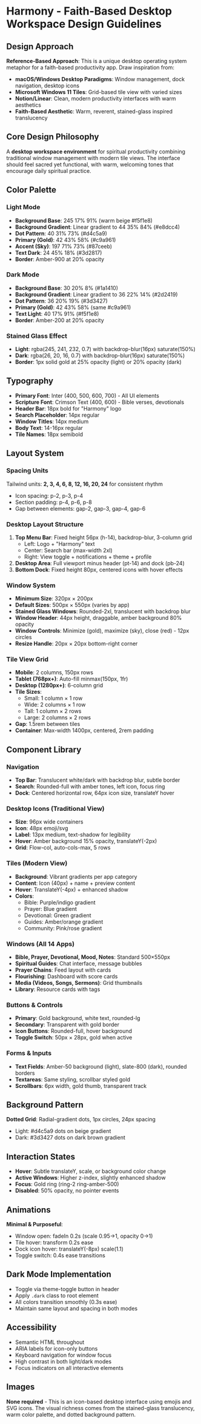 # Harmony - Faith-Based Desktop Workspace Design Guidelines

## Design Approach
**Reference-Based Approach**: This is a unique desktop operating system metaphor for a faith-based productivity app. Draw inspiration from:
- **macOS/Windows Desktop Paradigms**: Window management, dock navigation, desktop icons
- **Microsoft Windows 11 Tiles**: Grid-based tile view with varied sizes
- **Notion/Linear**: Clean, modern productivity interfaces with warm aesthetics
- **Faith-Based Aesthetic**: Warm, reverent, stained-glass inspired translucency

## Core Design Philosophy
A **desktop workspace environment** for spiritual productivity combining traditional window management with modern tile views. The interface should feel sacred yet functional, with warm, welcoming tones that encourage daily spiritual practice.

## Color Palette

### Light Mode
- **Background Base**: 245 17% 91% (warm beige #f5f1e8)
- **Background Gradient**: Linear gradient to 44 35% 84% (#e8dcc4)
- **Dot Pattern**: 40 31% 73% (#d4c5a9)
- **Primary (Gold)**: 42 43% 58% (#c9a961)
- **Accent (Sky)**: 197 71% 73% (#87ceeb)
- **Text Dark**: 24 45% 18% (#3d2817)
- **Border**: Amber-900 at 20% opacity

### Dark Mode
- **Background Base**: 30 20% 8% (#1a1410)
- **Background Gradient**: Linear gradient to 36 22% 14% (#2d2419)
- **Dot Pattern**: 36 20% 19% (#3d3427)
- **Primary (Gold)**: 42 43% 58% (same #c9a961)
- **Text Light**: 40 17% 91% (#f5f1e8)
- **Border**: Amber-200 at 20% opacity

### Stained Glass Effect
- **Light**: rgba(245, 241, 232, 0.7) with backdrop-blur(16px) saturate(150%)
- **Dark**: rgba(26, 20, 16, 0.7) with backdrop-blur(16px) saturate(150%)
- **Border**: 1px solid gold at 25% opacity (light) or 20% opacity (dark)

## Typography
- **Primary Font**: Inter (400, 500, 600, 700) - All UI elements
- **Scripture Font**: Crimson Text (400, 600) - Bible verses, devotionals
- **Header Bar**: 18px bold for "Harmony" logo
- **Search Placeholder**: 14px regular
- **Window Titles**: 14px medium
- **Body Text**: 14-16px regular
- **Tile Names**: 18px semibold

## Layout System

### Spacing Units
Tailwind units: **2, 3, 4, 6, 8, 12, 16, 20, 24** for consistent rhythm
- Icon spacing: p-2, p-3, p-4
- Section padding: p-4, p-6, p-8
- Gap between elements: gap-2, gap-3, gap-4, gap-6

### Desktop Layout Structure
1. **Top Menu Bar**: Fixed height 56px (h-14), backdrop-blur, 3-column grid
   - Left: Logo + "Harmony" text
   - Center: Search bar (max-width 2xl)
   - Right: View toggle + notifications + theme + profile
2. **Desktop Area**: Full viewport minus header (pt-14) and dock (pb-24)
3. **Bottom Dock**: Fixed height 80px, centered icons with hover effects

### Window System
- **Minimum Size**: 320px × 200px
- **Default Sizes**: 500px × 550px (varies by app)
- **Stained Glass Windows**: Rounded-2xl, translucent with backdrop blur
- **Window Header**: 44px height, draggable, amber background 80% opacity
- **Window Controls**: Minimize (gold), maximize (sky), close (red) - 12px circles
- **Resize Handle**: 20px × 20px bottom-right corner

### Tile View Grid
- **Mobile**: 2 columns, 150px rows
- **Tablet (768px+)**: Auto-fill minmax(150px, 1fr)
- **Desktop (1280px+)**: 6-column grid
- **Tile Sizes**:
  - Small: 1 column × 1 row
  - Wide: 2 columns × 1 row
  - Tall: 1 column × 2 rows
  - Large: 2 columns × 2 rows
- **Gap**: 1.5rem between tiles
- **Container**: Max-width 1400px, centered, 2rem padding

## Component Library

### Navigation
- **Top Bar**: Translucent white/dark with backdrop blur, subtle border
- **Search**: Rounded-full with amber tones, left icon, focus ring
- **Dock**: Centered horizontal row, 64px icon size, translateY hover

### Desktop Icons (Traditional View)
- **Size**: 96px wide containers
- **Icon**: 48px emoji/svg
- **Label**: 13px medium, text-shadow for legibility
- **Hover**: Amber background 15% opacity, translateY(-2px)
- **Grid**: Flow-col, auto-cols-max, 5 rows

### Tiles (Modern View)
- **Background**: Vibrant gradients per app category
- **Content**: Icon (40px) + name + preview content
- **Hover**: TranslateY(-4px) + enhanced shadow
- **Colors**: 
  - Bible: Purple/indigo gradient
  - Prayer: Blue gradient
  - Devotional: Green gradient
  - Guides: Amber/orange gradient
  - Community: Pink/rose gradient

### Windows (All 14 Apps)
- **Bible, Prayer, Devotional, Mood, Notes**: Standard 500×550px
- **Spiritual Guides**: Chat interface, message bubbles
- **Prayer Chains**: Feed layout with cards
- **Flourishing**: Dashboard with score cards
- **Media (Videos, Songs, Sermons)**: Grid thumbnails
- **Library**: Resource cards with tags

### Buttons & Controls
- **Primary**: Gold background, white text, rounded-lg
- **Secondary**: Transparent with gold border
- **Icon Buttons**: Rounded-full, hover background
- **Toggle Switch**: 50px × 28px, gold when active

### Forms & Inputs
- **Text Fields**: Amber-50 background (light), slate-800 (dark), rounded borders
- **Textareas**: Same styling, scrollbar styled gold
- **Scrollbars**: 6px width, gold thumb, transparent track

## Background Pattern
**Dotted Grid**: Radial-gradient dots, 1px circles, 24px spacing
- Light: #d4c5a9 dots on beige gradient
- Dark: #3d3427 dots on dark brown gradient

## Interaction States
- **Hover**: Subtle translateY, scale, or background color change
- **Active Windows**: Higher z-index, slightly enhanced shadow
- **Focus**: Gold ring (ring-2 ring-amber-500)
- **Disabled**: 50% opacity, no pointer events

## Animations
**Minimal & Purposeful**:
- Window open: fadeIn 0.2s (scale 0.95→1, opacity 0→1)
- Tile hover: transform 0.2s ease
- Dock icon hover: translateY(-8px) scale(1.1)
- Toggle switch: 0.4s ease transitions

## Dark Mode Implementation
- Toggle via theme-toggle button in header
- Apply `.dark` class to root element
- All colors transition smoothly (0.3s ease)
- Maintain same layout and spacing in both modes

## Accessibility
- Semantic HTML throughout
- ARIA labels for icon-only buttons
- Keyboard navigation for window focus
- High contrast in both light/dark modes
- Focus indicators on all interactive elements

## Images
**None required** - This is an icon-based desktop interface using emojis and SVG icons. The visual richness comes from the stained-glass translucency, warm color palette, and dotted background pattern.